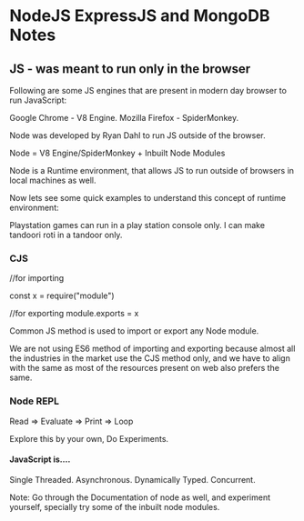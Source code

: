 # NodeJS ExpressJS and MongoDB Notes


## JS - was meant to run only in the browser

Following are some JS engines that are present in modern day browser to run JavaScript:

Google Chrome - V8 Engine.
Mozilla Firefox - SpiderMonkey.

Node was developed by Ryan Dahl to run JS outside of the browser.

Node = V8 Engine/SpiderMonkey + Inbuilt Node Modules

Node is a Runtime environment, that allows JS to run outside of browsers in local machines as well.

Now lets see some quick examples to understand this concept of runtime environment:

Playstation games can run in a play station console only.
I can make tandoori roti in a tandoor only.


### CJS

//for importing

const x = require("module")

//for exporting
module.exports = x

Common JS method is used to import or export any Node module.

We are not using ES6 method of importing and exporting because almost all the industries in the market use the CJS method only, and we have to align with the same as most of the resources present on web also prefers the same.

### Node REPL

Read ⇒ Evaluate ⇒ Print ⇒ Loop

Explore this by your own, Do Experiments.

#### JavaScript is….

Single Threaded.
Asynchronous.
Dynamically Typed.
Concurrent.

Note: Go through the Documentation of node as well, and experiment yourself,
specially try some of the inbuilt node modules.